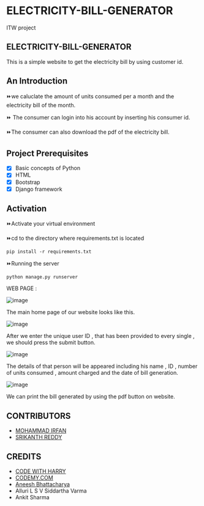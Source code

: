 # ELECTRICITY-BILL-GENERATOR
ITW project
## ELECTRICITY-BILL-GENERATOR
This is a simple website to get the electricity bill by using customer id.

## An Introduction

⏩we caluclate the amount of units consumed per a month and the electricity bill of the month.

⏩ The consumer can login into his account by inserting his consumer id.

⏩The consumer can also download the pdf of the electricity bill.


## Project Prerequisites

- [x] Basic concepts of Python
- [x] HTML
- [x] Bootstrap
- [x] Django framework 

## Activation

⏩Activate your virtual environment

⏩cd to the directory where requirements.txt is located


    pip install -r requirements.txt


⏩Running the server


    python manage.py runserver
    
    
   WEB PAGE :
   
![image](https://user-images.githubusercontent.com/76596566/123521412-2198b980-d6d4-11eb-9f03-4d3585cb53f0.png)

The main home page of our website looks like this. 

![image](https://user-images.githubusercontent.com/76596566/123521449-60c70a80-d6d4-11eb-8d59-e073dfdbd17e.png)

After we enter the unique user ID , that has been provided to every single , we should press the submit button.

![image](https://user-images.githubusercontent.com/76596566/123521476-75a39e00-d6d4-11eb-835d-629a258f63e0.png)

The details of that person will be appeared including his name , ID , number of units consumed , amount charged and the date of bill generation.

![image](https://user-images.githubusercontent.com/76596566/123531395-c55c8680-d721-11eb-96f5-6b70db2c57e6.png)

We can print the bill generated by using the pdf button on website.





## CONTRIBUTORS


* [MOHAMMAD IRFAN](https://github.com/IrfanMohammad123)
* [SRIKANTH REDDY](https://github.com/5RIKANTH-REDDY)



## CREDITS


* [CODE WITH HARRY](https://www.youtube.com/channel/UCeVMnSShP_Iviwkknt83cww)
* [CODEMY.COM](https://www.youtube.com/watch?v=1x_ACMFzGYM&t=447s)
* [Aneesh Bhattacharya](https://github.com/aneeshbhattacharya/Teaching-Assistant-2021)
* Alluri L S V Siddartha Varma
* Ankit Sharma

  
    
    

    
